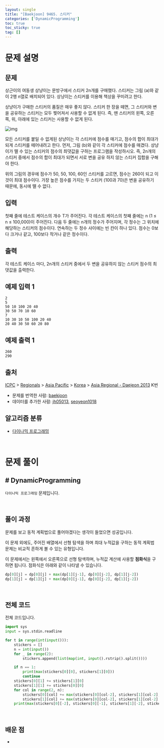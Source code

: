 ```yaml
---
layout: single
title: "[Baekjoon] 9465. 스티커"
categories: ['DynamicProgramming']
toc: true
toc_sticky: true
tag: []
---
```


# 문제 설명

## 문제

상근이의 여동생 상냥이는 문방구에서 스티커 2n개를 구매했다. 스티커는 그림 (a)와 같이 2행 n열로 배치되어 있다. 상냥이는 스티커를 이용해 책상을 꾸미려고 한다.

상냥이가 구매한 스티커의 품질은 매우 좋지 않다. 스티커 한 장을 떼면, 그 스티커와 변을 공유하는 스티커는 모두 찢어져서 사용할 수 없게 된다. 즉, 뗀 스티커의 왼쪽, 오른쪽, 위, 아래에 있는 스티커는 사용할 수 없게 된다.

![img](https://www.acmicpc.net/upload/images/sticker.png)

모든 스티커를 붙일 수 없게된 상냥이는 각 스티커에 점수를 매기고, 점수의 합이 최대가 되게 스티커를 떼어내려고 한다. 먼저, 그림 (b)와 같이 각 스티커에 점수를 매겼다. 상냥이가 뗄 수 있는 스티커의 점수의 최댓값을 구하는 프로그램을 작성하시오. 즉, 2n개의 스티커 중에서 점수의 합이 최대가 되면서 서로 변을 공유 하지 않는 스티커 집합을 구해야 한다.

위의 그림의 경우에 점수가 50, 50, 100, 60인 스티커를 고르면, 점수는 260이 되고 이 것이 최대 점수이다. 가장 높은 점수를 가지는 두 스티커 (100과 70)은 변을 공유하기 때문에, 동시에 뗄 수 없다.

## 입력

첫째 줄에 테스트 케이스의 개수 T가 주어진다. 각 테스트 케이스의 첫째 줄에는 n (1 ≤ n ≤ 100,000)이 주어진다. 다음 두 줄에는 n개의 정수가 주어지며, 각 정수는 그 위치에 해당하는 스티커의 점수이다. 연속하는 두 정수 사이에는 빈 칸이 하나 있다. 점수는 0보다 크거나 같고, 100보다 작거나 같은 정수이다. 

## 출력

각 테스트 케이스 마다, 2n개의 스티커 중에서 두 변을 공유하지 않는 스티커 점수의 최댓값을 출력한다.

## 예제 입력 1 

```
2
5
50 10 100 20 40
30 50 70 10 60
7
10 30 10 50 100 20 40
20 40 30 50 60 20 80
```

## 예제 출력 1 

```
260
290
```

## 출처

[ICPC](https://www.acmicpc.net/category/1) > [Regionals](https://www.acmicpc.net/category/7) > [Asia Pacific](https://www.acmicpc.net/category/42) > [Korea](https://www.acmicpc.net/category/211) > [Asia Regional - Daejeon 2013](https://www.acmicpc.net/category/detail/1169) K번

- 문제를 번역한 사람: [baekjoon](https://www.acmicpc.net/user/baekjoon)
- 데이터를 추가한 사람: [jh05013](https://www.acmicpc.net/user/jh05013), [seoyeon1018](https://www.acmicpc.net/user/seoyeon1018)

## 알고리즘 분류

- [다이나믹 프로그래밍](https://www.acmicpc.net/problem/tag/25)

<br>

# 문제 풀이

## \# DynamicProgramming

`다이나믹 프로그래밍` 문제입니다. 

<br>

## 풀이 과정

문제를 보고 동적 계획법으로 풀어야겠다는 생각이 들었으면 성공입니다. 

이 문제 외에도, 주어진 배열에서 선형 탐색을 하며 최대 누적값을 구하는 동적 계획법 문제는 비교적 흔하게 볼 수 있는 유형입니다. 

이 문제에서는 왼쪽에서 오른쪽으로 선형 탐색하며, 누적값 계산에 사용할 **점화식**을 구하면 됩니다. 점화식은 아래와 같이 나타낼 수 있습니다. 

```python
dp[0][j] = dp[0][j] + max(dp[1][j-1], dp[0][j-2], dp[1][j-2])
dp[1][j] = dp[1][j] + max(dp[0][j-1], dp[0][j-2], dp[1][j-2])
```



<br>

## 전체 코드

전체 코드입니다. 

```python
import sys
input = sys.stdin.readline

for t in range(int(input())):
    stickers = []
    n = int(input())
    for _ in range(2):
        stickers.append(list(map(int, input().rstrip().split())))

    if n == 1:
        print(max(stickers[0][0], stickers[1][0]))
        continue
    stickers[0][1] += stickers[1][0]
    stickers[1][1] += stickers[0][0]
    for col in range(2, n):
        stickers[0][col] += max(stickers[0][col-2], stickers[1][col-2], stickers[1][col-1])
        stickers[1][col] += max(stickers[0][col-2], stickers[1][col-2], stickers[0][col-1])
    print(max(stickers[0][-2], stickers[0][-1], stickers[1][-2], stickers[1][-1]))
```





<br>

## 배운 점

* 












